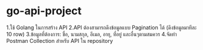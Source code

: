 ﻿# go-api-project
1.ใช้ Golang ในการสร้าง API
2.API ต้องสามารถดึงข้อมูลแบบ Pagination ได้ (ดึงข้อมูลมาทีละ 10 row)
3.ข้อมูลที่ต้องการ: ชื่อ, นามสกุล, อีเมล, อายุ, ที่อยู่ และอื่นๆตามสมควร
4.จัดทำ Postman Collection สำหรับ API ใน repository
